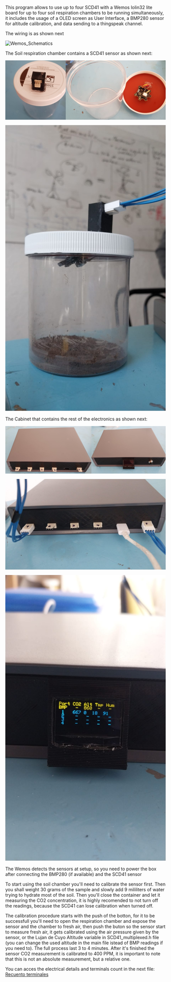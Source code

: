 This program allows to use up to four SCD41 with a Wemos lolin32 lite board for up to four soil respiration chambers to be running simultaneously, it includes the usage of a OLED screen as User Interface, a BMP280 sensor for altitude calibration, and data sending to a thingspeak channel.

The wiring is as shown next

![Wemos_Schematics](https://github.com/GenericLab/CO2-soil-respiration-chamber/blob/main/hardware/WEMOS-lolin32_Multiplexing_SCD41%20schematics/Lolin%20Multiplexing%20SCD41%20Wiring.png)

The Soil respiration chamber contains a SCD41 sensor as shown next:

![Soil Chamber 1](https://github.com/GenericLab/CO2-soil-respiration-chamber/blob/main/hardware/WEMOS-lolin32_Multiplexing_SCD41%20schematics/Soil%20Chamber.jpg)

![Soil Chamber 2](https://github.com/GenericLab/CO2-soil-respiration-chamber/blob/main/hardware/WEMOS-lolin32_Multiplexing_SCD41%20schematics/Soil%20Chamber%20with%20Sample.jpeg)

The Cabinet that contains the rest of the electronics as shown next:

![Soil Chamber Cabinet 1](https://github.com/GenericLab/CO2-soil-respiration-chamber/blob/main/hardware/WEMOS-lolin32_Multiplexing_SCD41%20schematics/Soil%20Chamber%20Cabinet.jpg)

![Soil Chamber Cabinet 2](https://github.com/GenericLab/CO2-soil-respiration-chamber/blob/main/hardware/WEMOS-lolin32_Multiplexing_SCD41%20schematics/Soil%20Chamber%20Cabinet%20with%20conections.jpeg)

![Soil Chamber Cabinet 3](https://github.com/GenericLab/CO2-soil-respiration-chamber/blob/main/hardware/WEMOS-lolin32_Multiplexing_SCD41%20schematics/Cabinet%20while%20Measuring.jpeg)


The Wemos detects the sensors at setup, so you need to power the box after connecting the BMP280 (if available) and the SCD41 sensor

To start using the soil chamber you'll need to calibrate the sensor first. Then you shall weight 30 grams of the sample and slowly add 9 mililiters of water trying to hydrate most of the soil. Then you'll close the container and let it measuring the CO2 concentration, it is highly recomended to not turn off the readings, because the SCD41 can lose calibration when turned off.

The calibration procedure starts with the push of the botton, for it to be successfull you'll need to open the respiration chamber and expose the sensor and the chamber to fresh air, then push the buton so the sensor start to measure fresh air, it gets calibrated using the air pressure given by the sensor, or the Lujan de Cuyo Altitude variable in SCD41_multiplexed.h file (you can change the used altitude in the main file istead of BMP readings if you need to). The full process last 3 to 4 minutes. After it's finished the sensor CO2 measurement is calibrated to 400 PPM, it is important to note that this is not an absolute measurement, but a relative one.

You can acces the electrical details and terminals count in the next file:
[Recuento terminales](https://github.com/GenericLab/CO2-soil-respiration-chamber/blob/main/hardware/WEMOS-lolin32_Multiplexing_SCD41%20schematics/Recuento%20terminales.xlsx)
